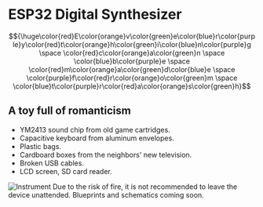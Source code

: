 # ESP32 Digital Synthesizer
$${\huge\color{red}E\color{orange}v\color{green}e\color{blue}r\color{purple}y\color{red}t\color{orange}h\color{green}i\color{blue}n\color{purple}g \space 
\color{red}c\color{orange}a\color{green}n \space 
\color{blue}b\color{purple}e \space 
\color{red}m\color{orange}a\color{green}d\color{blue}e \space 
\color{purple}f\color{red}r\color{orange}o\color{green}m \space 
\color{blue}t\color{purple}r\color{red}a\color{orange}s\color{green}h}$$
## A toy full of romanticism
- YM2413 sound chip from old game cartridges.
- Capacitive keyboard from aluminum envelopes.
- Plastic bags.
- Cardboard boxes from the neighbors' new television.
- Broken USB cables.
- LCD screen, SD card reader.

![Instrument](https://github.com/Plopez230/esp32_sequencer/assets/4245390/60189cc3-7199-46ca-8484-0ef6a5fd2f9a)
Due to the risk of fire, it is not recommended to leave the device unattended.
Blueprints and schematics coming soon.
